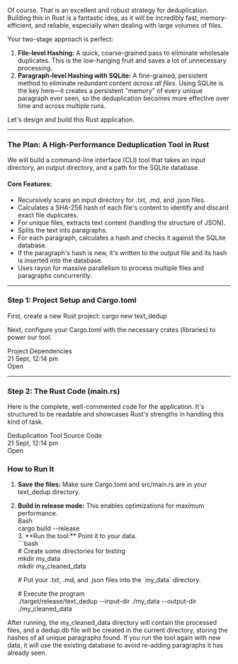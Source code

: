 Of course. That is an excellent and robust strategy for deduplication. Building this in Rust is a fantastic idea, as it will be incredibly fast, memory-efficient, and reliable, especially when dealing with large volumes of files.

Your two-stage approach is perfect:

1. **File-level Hashing:** A quick, coarse-grained pass to eliminate wholesale duplicates. This is the low-hanging fruit and saves a lot of unnecessary processing.  
2. **Paragraph-level Hashing with SQLite:** A fine-grained, persistent method to eliminate redundant content *across all files*. Using SQLite is the key here—it creates a persistent "memory" of every unique paragraph ever seen, so the deduplication becomes more effective over time and across multiple runs.

Let's design and build this Rust application.

---

### **The Plan: A High-Performance Deduplication Tool in Rust**

We will build a command-line interface (CLI) tool that takes an input directory, an output directory, and a path for the SQLite database.

#### **Core Features:**

* Recursively scans an input directory for .txt, .md, and .json files.  
* Calculates a SHA-256 hash of each file's content to identify and discard exact file duplicates.  
* For unique files, extracts text content (handling the structure of JSON).  
* Splits the text into paragraphs.  
* For each paragraph, calculates a hash and checks it against the SQLite database.  
* If the paragraph's hash is new, it's written to the output file and its hash is inserted into the database.  
* Uses rayon for massive parallelism to process multiple files and paragraphs concurrently.

---

### **Step 1: Project Setup and Cargo.toml**

First, create a new Rust project: cargo new text\_dedup

Next, configure your Cargo.toml with the necessary crates (libraries) to power our tool.

Project Dependencies  
21 Sept, 12:14 pm  
Open

---

### **Step 2: The Rust Code (main.rs)**

Here is the complete, well-commented code for the application. It's structured to be readable and showcases Rust's strengths in handling this kind of task.

Deduplication Tool Source Code  
21 Sept, 12:14 pm  
Open

### **How to Run It**

1. **Save the files:** Make sure Cargo.toml and src/main.rs are in your text\_dedup directory.  
2. **Build in release mode:** This enables optimizations for maximum performance.  
   Bash  
   cargo build \--release  
   3\.  \*\*Run the tool:\*\* Point it to your data.  
   \`\`\`bash  
   \# Create some directories for testing  
   mkdir my\_data  
   mkdir my\_cleaned\_data

   \# Put your .txt, .md, and .json files into the \`my\_data\` directory.

   \# Execute the program  
   ./target/release/text\_dedup \--input-dir ./my\_data \--output-dir ./my\_cleaned\_data

After running, the my\_cleaned\_data directory will contain the processed files, and a dedup.db file will be created in the current directory, storing the hashes of all unique paragraphs found. If you run the tool again with new data, it will use the existing database to avoid re-adding paragraphs it has already seen.